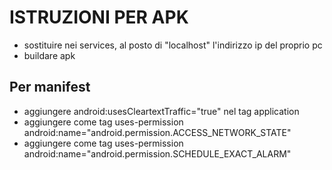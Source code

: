 # ISTRUZIONI PER APK
- sostituire nei services, al posto di "localhost" l'indirizzo ip del proprio pc
- buildare apk

## Per manifest
- aggiungere android:usesCleartextTraffic="true" nel tag application
- aggiungere come tag uses-permission android:name="android.permission.ACCESS_NETWORK_STATE"
- aggiungere come tag uses-permission android:name="android.permission.SCHEDULE_EXACT_ALARM"
